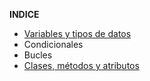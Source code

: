**INDICE**
- [Variables y tipos de datos](Lecciones/Variables.md)
- Condicionales
- Bucles
- [Clases, métodos y atributos](Lecciones/CLASES.md)